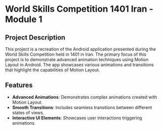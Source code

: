 # World Skills Competition 1401 Iran - Module 1

## Project Description

This project is a recreation of the Android application presented during the World Skills Competition held in 1401 in Iran. The primary focus of this project is to demonstrate advanced animation techniques using Motion Layout in Android. The app showcases various animations and transitions that highlight the capabilities of Motion Layout.

## Features

- **Advanced Animations**: Demonstrates complex animations created with Motion Layout.
- **Smooth Transitions**: Includes seamless transitions between different states of views.
- **Interactive UI Elements**: Showcases user interactions triggering animations.

